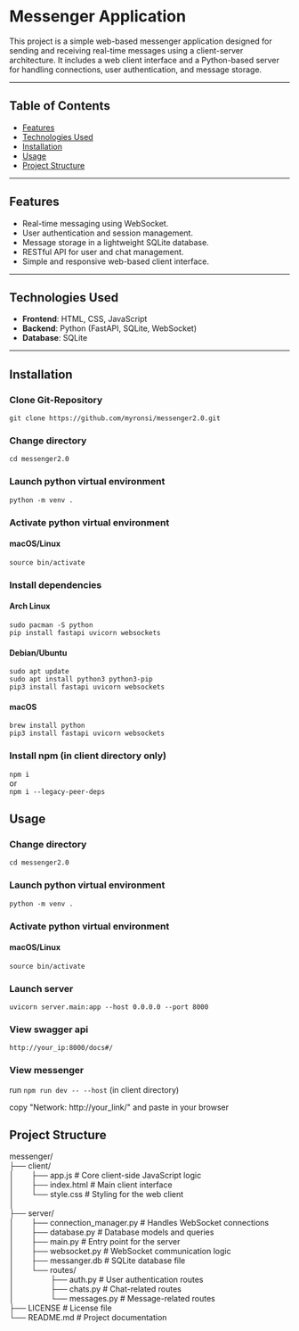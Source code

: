 # Messenger Application

This project is a simple web-based messenger application designed for sending and receiving real-time messages using a client-server architecture. It includes a web client interface and a Python-based server for handling connections, user authentication, and message storage.

---

## Table of Contents
- [Features](#features)
- [Technologies Used](#technologies-used)
- [Installation](#installation)
- [Usage](#usage)
- [Project Structure](#project-structure)

---

## Features
- Real-time messaging using WebSocket.
- User authentication and session management.
- Message storage in a lightweight SQLite database.
- RESTful API for user and chat management.
- Simple and responsive web-based client interface.

---

## Technologies Used
- **Frontend**: HTML, CSS, JavaScript
- **Backend**: Python (FastAPI, SQLite, WebSocket)
- **Database**: SQLite

---

## Installation

### Clone Git-Repository
`git clone https://github.com/myronsi/messenger2.0.git`

### Change directory
`cd messenger2.0`


### Launch python virtual environment
`python -m venv .`

### Activate python virtual environment
#### macOS/Linux
`source bin/activate`

### Install dependencies

#### Arch Linux
`sudo pacman -S python`<br>
`pip install fastapi uvicorn websockets`

#### Debian/Ubuntu
`sudo apt update`<br>
`sudo apt install python3 python3-pip`<br>
`pip3 install fastapi uvicorn websockets`

#### macOS
`brew install python`<br>
`pip3 install fastapi uvicorn websockets`

### Install npm (in client directory only)

`npm i`<br>
or<br>
`npm i --legacy-peer-deps`<br>

## Usage

### Change directory
`cd messenger2.0`


### Launch python virtual environment
`python -m venv .`

### Activate python virtual environment
#### macOS/Linux
`source bin/activate`

### Launch server
`uvicorn server.main:app --host 0.0.0.0 --port 8000`

### View swagger api
`http://your_ip:8000/docs#/`

### View messenger
run `npm run dev -- --host` (in client directory)

copy "Network: http://your_link/" and paste in your browser


## Project Structure
messenger/<br>
├── client/<br>
│⠀⠀⠀├── app.js             # Core client-side JavaScript logic<br>
│⠀⠀⠀├── index.html         # Main client interface<br>
│⠀⠀⠀└── style.css          # Styling for the web client<br>
│   <br>
├── server/<br>
│⠀⠀⠀├── connection_manager.py  # Handles WebSocket connections<br>
│⠀⠀⠀├── database.py            # Database models and queries<br>
│⠀⠀⠀├── main.py                # Entry point for the server<br>
│⠀⠀⠀├── websocket.py           # WebSocket communication logic<br>
│⠀⠀⠀├── messanger.db           # SQLite database file<br>
│⠀⠀⠀└── routes/<br>
│   ⠀⠀⠀⠀⠀⠀├── auth.py            # User authentication routes<br>
│   ⠀⠀⠀⠀⠀⠀├── chats.py           # Chat-related routes<br>
│   ⠀⠀⠀⠀⠀⠀└── messages.py        # Message-related routes<br>
├── LICENSE                 # License file<br>
└── README.md               # Project documentation<br>
